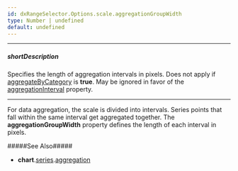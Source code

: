 ```yaml
---
id: dxRangeSelector.Options.scale.aggregationGroupWidth
type: Number | undefined
default: undefined
---
```

---
##### shortDescription
Specifies the length of aggregation intervals in pixels. Does not apply if [aggregateByCategory](/api-reference/10%20UI%20Components/dxRangeSelector/1%20Configuration/scale/aggregateByCategory.md '/Documentation/ApiReference/UI_Components/dxRangeSelector/Configuration/scale/#aggregateByCategory') is **true**. May be ignored in favor of the [aggregationInterval](/api-reference/10%20UI%20Components/dxRangeSelector/1%20Configuration/scale/aggregationInterval '/Documentation/ApiReference/UI_Components/dxRangeSelector/Configuration/scale/aggregationInterval/') property.

---
For data aggregation, the scale is divided into intervals. Series points that fall within the same interval get aggregated together. The **aggregationGroupWidth** property defines the length of each interval in pixels.

#####See Also#####
- **chart**.[series](/api-reference/10%20UI%20Components/dxRangeSelector/1%20Configuration/chart/series '/Documentation/ApiReference/UI_Components/dxRangeSelector/Configuration/chart/#series').[aggregation](/api-reference/10%20UI%20Components/dxChart/5%20Series%20Types/CommonSeries/aggregation '/Documentation/ApiReference/UI_Components/dxChart/Configuration/series/aggregation/')